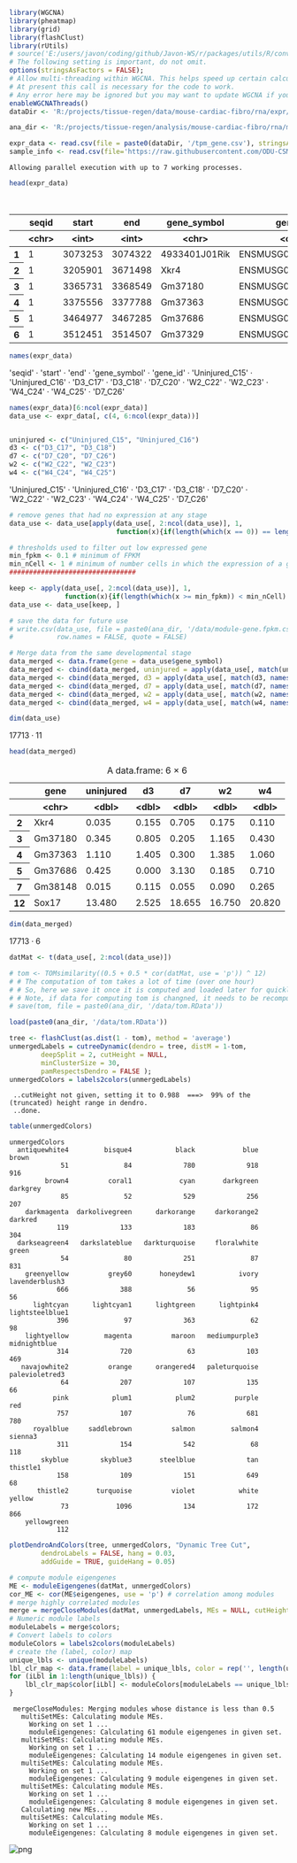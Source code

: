 ```R
library(WGCNA)
library(pheatmap)
library(grid)
library(flashClust)
library(rUtils)
# source('E:/users/javon/coding/github/Javon-WS/r/packages/utils/R/convMatIdx1to2.R')
# The following setting is important, do not omit.
options(stringsAsFactors = FALSE);
# Allow multi-threading within WGCNA. This helps speed up certain calculations.
# At present this call is necessary for the code to work.
# Any error here may be ignored but you may want to update WGCNA if you see one.
enableWGCNAThreads()
dataDir <- 'R:/projects/tissue-regen/data/mouse-cardiac-fibro/rna/expr/pooled/'

ana_dir <- 'R:/projects/tissue-regen/analysis/mouse-cardiac-fibro/rna/module/'

expr_data <- read.csv(file = paste0(dataDir, '/tpm_gene.csv'), stringsAsFactors = FALSE)
sample_info <- read.csv(file='https://raw.githubusercontent.com/ODU-CSM/functional-genomics/master/data-analysis/mouse-cadiac-fibro/rna/samples-info.md?token=AM4TEPP77XHKVZGFCZ655DC72KPUG')
```

    Allowing parallel execution with up to 7 working processes.
    


```R
head(expr_data)
```


<table>
<caption>A data.frame: 6 × 15</caption>
<thead>
	<tr><th></th><th scope=col>seqid</th><th scope=col>start</th><th scope=col>end</th><th scope=col>gene_symbol</th><th scope=col>gene_id</th><th scope=col>Uninjured_C15</th><th scope=col>Uninjured_C16</th><th scope=col>D3_C17</th><th scope=col>D3_C18</th><th scope=col>D7_C20</th><th scope=col>W2_C22</th><th scope=col>W2_C23</th><th scope=col>W4_C24</th><th scope=col>W4_C25</th><th scope=col>D7_C26</th></tr>
	<tr><th></th><th scope=col>&lt;chr&gt;</th><th scope=col>&lt;int&gt;</th><th scope=col>&lt;int&gt;</th><th scope=col>&lt;chr&gt;</th><th scope=col>&lt;chr&gt;</th><th scope=col>&lt;dbl&gt;</th><th scope=col>&lt;dbl&gt;</th><th scope=col>&lt;dbl&gt;</th><th scope=col>&lt;dbl&gt;</th><th scope=col>&lt;dbl&gt;</th><th scope=col>&lt;dbl&gt;</th><th scope=col>&lt;dbl&gt;</th><th scope=col>&lt;dbl&gt;</th><th scope=col>&lt;dbl&gt;</th><th scope=col>&lt;dbl&gt;</th></tr>
</thead>
<tbody>
	<tr><th scope=row>1</th><td>1</td><td>3073253</td><td>3074322</td><td>4933401J01Rik</td><td>ENSMUSG00000102693</td><td>0.00</td><td>0.00</td><td>0.00</td><td>0.00</td><td>0.00</td><td>0.00</td><td>0.00</td><td>0.00</td><td>0.00</td><td>0.00</td></tr>
	<tr><th scope=row>2</th><td>1</td><td>3205901</td><td>3671498</td><td>Xkr4         </td><td>ENSMUSG00000051951</td><td>0.02</td><td>0.05</td><td>0.31</td><td>0.00</td><td>0.59</td><td>0.00</td><td>0.35</td><td>0.03</td><td>0.19</td><td>0.82</td></tr>
	<tr><th scope=row>3</th><td>1</td><td>3365731</td><td>3368549</td><td>Gm37180      </td><td>ENSMUSG00000103377</td><td>0.09</td><td>0.60</td><td>0.06</td><td>1.55</td><td>0.41</td><td>1.79</td><td>0.54</td><td>0.86</td><td>0.00</td><td>0.00</td></tr>
	<tr><th scope=row>4</th><td>1</td><td>3375556</td><td>3377788</td><td>Gm37363      </td><td>ENSMUSG00000104017</td><td>1.15</td><td>1.07</td><td>0.15</td><td>2.66</td><td>0.60</td><td>1.42</td><td>1.35</td><td>0.51</td><td>1.61</td><td>0.00</td></tr>
	<tr><th scope=row>5</th><td>1</td><td>3464977</td><td>3467285</td><td>Gm37686      </td><td>ENSMUSG00000103025</td><td>0.00</td><td>0.85</td><td>0.00</td><td>0.00</td><td>4.74</td><td>0.00</td><td>0.37</td><td>0.00</td><td>1.42</td><td>1.52</td></tr>
	<tr><th scope=row>6</th><td>1</td><td>3512451</td><td>3514507</td><td>Gm37329      </td><td>ENSMUSG00000103201</td><td>0.00</td><td>0.00</td><td>0.04</td><td>0.00</td><td>0.00</td><td>0.00</td><td>0.00</td><td>0.00</td><td>0.00</td><td>0.00</td></tr>
</tbody>
</table>




```R
names(expr_data)
```


<style>
.list-inline {list-style: none; margin:0; padding: 0}
.list-inline>li {display: inline-block}
.list-inline>li:not(:last-child)::after {content: "\00b7"; padding: 0 .5ex}
</style>
<ol class=list-inline><li>'seqid'</li><li>'start'</li><li>'end'</li><li>'gene_symbol'</li><li>'gene_id'</li><li>'Uninjured_C15'</li><li>'Uninjured_C16'</li><li>'D3_C17'</li><li>'D3_C18'</li><li>'D7_C20'</li><li>'W2_C22'</li><li>'W2_C23'</li><li>'W4_C24'</li><li>'W4_C25'</li><li>'D7_C26'</li></ol>




```R
names(expr_data)[6:ncol(expr_data)]
data_use <- expr_data[, c(4, 6:ncol(expr_data))]


uninjured <- c("Uninjured_C15", "Uninjured_C16")
d3 <- c("D3_C17", "D3_C18")
d7 <- c("D7_C20", "D7_C26")
w2 <- c("W2_C22", "W2_C23")
w4 <- c("W4_C24", "W4_C25")
```


<style>
.list-inline {list-style: none; margin:0; padding: 0}
.list-inline>li {display: inline-block}
.list-inline>li:not(:last-child)::after {content: "\00b7"; padding: 0 .5ex}
</style>
<ol class=list-inline><li>'Uninjured_C15'</li><li>'Uninjured_C16'</li><li>'D3_C17'</li><li>'D3_C18'</li><li>'D7_C20'</li><li>'W2_C22'</li><li>'W2_C23'</li><li>'W4_C24'</li><li>'W4_C25'</li><li>'D7_C26'</li></ol>




```R
# remove genes that had no expression at any stage
data_use <- data_use[apply(data_use[, 2:ncol(data_use)], 1, 
                           function(x){if(length(which(x == 0)) == length(x)) return(FALSE) else return(TRUE)}), ] # 19040, no gene is removed from this

# thresholds used to filter out low expressed gene
min_fpkm <- 0.1 # minimum of FPKM
min_nCell <- 1 # minimum of number cells in which the expression of a gene is at least min_fpkm
################################

keep <- apply(data_use[, 2:ncol(data_use)], 1, 
              function(x){if(length(which(x >= min_fpkm)) < min_nCell) return(FALSE) else return(TRUE)})
data_use <- data_use[keep, ]

# save the data for future use
# write.csv(data_use, file = paste0(ana_dir, '/data/module-gene.fpkm.csv'),
#           row.names = FALSE, quote = FALSE)

# Merge data from the same developmental stage
data_merged <- data.frame(gene = data_use$gene_symbol)
data_merged <- cbind(data_merged, uninjured = apply(data_use[, match(uninjured, names(data_use))], 1, mean))
data_merged <- cbind(data_merged, d3 = apply(data_use[, match(d3, names(data_use))], 1, mean))
data_merged <- cbind(data_merged, d7 = apply(data_use[, match(d7, names(data_use))], 1, mean))
data_merged <- cbind(data_merged, w2 = apply(data_use[, match(w2, names(data_use))], 1, mean))
data_merged <- cbind(data_merged, w4 = apply(data_use[, match(w4, names(data_use))], 1, mean))
```


```R
dim(data_use)
```


<style>
.list-inline {list-style: none; margin:0; padding: 0}
.list-inline>li {display: inline-block}
.list-inline>li:not(:last-child)::after {content: "\00b7"; padding: 0 .5ex}
</style>
<ol class=list-inline><li>17713</li><li>11</li></ol>




```R
head(data_merged)
```


<table>
<caption>A data.frame: 6 × 6</caption>
<thead>
	<tr><th></th><th scope=col>gene</th><th scope=col>uninjured</th><th scope=col>d3</th><th scope=col>d7</th><th scope=col>w2</th><th scope=col>w4</th></tr>
	<tr><th></th><th scope=col>&lt;chr&gt;</th><th scope=col>&lt;dbl&gt;</th><th scope=col>&lt;dbl&gt;</th><th scope=col>&lt;dbl&gt;</th><th scope=col>&lt;dbl&gt;</th><th scope=col>&lt;dbl&gt;</th></tr>
</thead>
<tbody>
	<tr><th scope=row>2</th><td>Xkr4   </td><td> 0.035</td><td>0.155</td><td> 0.705</td><td> 0.175</td><td> 0.110</td></tr>
	<tr><th scope=row>3</th><td>Gm37180</td><td> 0.345</td><td>0.805</td><td> 0.205</td><td> 1.165</td><td> 0.430</td></tr>
	<tr><th scope=row>4</th><td>Gm37363</td><td> 1.110</td><td>1.405</td><td> 0.300</td><td> 1.385</td><td> 1.060</td></tr>
	<tr><th scope=row>5</th><td>Gm37686</td><td> 0.425</td><td>0.000</td><td> 3.130</td><td> 0.185</td><td> 0.710</td></tr>
	<tr><th scope=row>7</th><td>Gm38148</td><td> 0.015</td><td>0.115</td><td> 0.055</td><td> 0.090</td><td> 0.265</td></tr>
	<tr><th scope=row>12</th><td>Sox17  </td><td>13.480</td><td>2.525</td><td>18.655</td><td>16.750</td><td>20.820</td></tr>
</tbody>
</table>




```R
dim(data_merged)
```


<style>
.list-inline {list-style: none; margin:0; padding: 0}
.list-inline>li {display: inline-block}
.list-inline>li:not(:last-child)::after {content: "\00b7"; padding: 0 .5ex}
</style>
<ol class=list-inline><li>17713</li><li>6</li></ol>




```R
datMat <- t(data_use[, 2:ncol(data_use)])

# tom <- TOMsimilarity((0.5 + 0.5 * cor(datMat, use = 'p')) ^ 12)
# # The computation of tom takes a lot of time (over one hour)
# # So, here we save it once it is computed and loaded later for quickly generating the pdf document.
# # Note, if data for computing tom is changned, it needs to be recomputed.
# save(tom, file = paste0(ana_dir, '/data/tom.RData'))

load(paste0(ana_dir, '/data/tom.RData'))

tree <- flashClust(as.dist(1 - tom), method = 'average')
unmergedLabels = cutreeDynamic(dendro = tree, distM = 1-tom,
		deepSplit = 2, cutHeight = NULL,
		minClusterSize = 30,
		pamRespectsDendro = FALSE );
unmergedColors = labels2colors(unmergedLabels)
```

     ..cutHeight not given, setting it to 0.988  ===>  99% of the (truncated) height range in dendro.
     ..done.
    


```R
table(unmergedColors)
```


    unmergedColors
      antiquewhite4         bisque4           black            blue           brown 
                 51              84             780             918             916 
             brown4          coral1            cyan       darkgreen        darkgrey 
                 85              52             529             256             207 
        darkmagenta  darkolivegreen      darkorange     darkorange2         darkred 
                119             133             183              86             304 
      darkseagreen4   darkslateblue   darkturquoise     floralwhite           green 
                 54              80             251              87             831 
        greenyellow          grey60       honeydew1           ivory  lavenderblush3 
                666             388              56              95              56 
          lightcyan      lightcyan1      lightgreen      lightpink4 lightsteelblue1 
                396              97             363              62              98 
        lightyellow         magenta          maroon   mediumpurple3    midnightblue 
                314             720              63             103             469 
       navajowhite2          orange      orangered4   paleturquoise  palevioletred3 
                 64             207             107             135              66 
               pink           plum1           plum2          purple             red 
                757             107              76             681             780 
          royalblue     saddlebrown          salmon         salmon4         sienna3 
                311             154             542              68             118 
            skyblue        skyblue3       steelblue             tan        thistle1 
                158             109             151             649              68 
           thistle2       turquoise          violet           white          yellow 
                 73            1096             134             172             866 
        yellowgreen 
                112 



```R
plotDendroAndColors(tree, unmergedColors, "Dynamic Tree Cut",
		dendroLabels = FALSE, hang = 0.03,
		addGuide = TRUE, guideHang = 0.05)

# compute module eigengenes 
ME <- moduleEigengenes(datMat, unmergedColors)
cor_ME <- cor(ME$eigengenes, use = 'p') # correlation among modules
# merge highly correlated modules
merge = mergeCloseModules(datMat, unmergedLabels, MEs = NULL, cutHeight = 0.5, verbose = 3)
# Numeric module labels
moduleLabels = merge$colors;
# Convert labels to colors
moduleColors = labels2colors(moduleLabels)
# create the (label, color) map
unique_lbls <- unique(moduleLabels)
lbl_clr_map <- data.frame(label = unique_lbls, color = rep('', length(unique_lbls)))
for (iLbl in 1:length(unique_lbls)) {
	lbl_clr_map$color[iLbl] <- moduleColors[moduleLabels == unique_lbls[iLbl]][1]
}
```

     mergeCloseModules: Merging modules whose distance is less than 0.5
       multiSetMEs: Calculating module MEs.
         Working on set 1 ...
         moduleEigengenes: Calculating 61 module eigengenes in given set.
       multiSetMEs: Calculating module MEs.
         Working on set 1 ...
         moduleEigengenes: Calculating 14 module eigengenes in given set.
       multiSetMEs: Calculating module MEs.
         Working on set 1 ...
         moduleEigengenes: Calculating 9 module eigengenes in given set.
       multiSetMEs: Calculating module MEs.
         Working on set 1 ...
         moduleEigengenes: Calculating 8 module eigengenes in given set.
       Calculating new MEs...
       multiSetMEs: Calculating module MEs.
         Working on set 1 ...
         moduleEigengenes: Calculating 8 module eigengenes in given set.
    


    
![png](output_10_1.png)
    



```R

```
